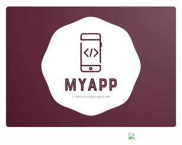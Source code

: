 <p align="center">
  <img width="460" src="img/myapp.png">
</p>

<img width="150px" src="https://avatars0.githubusercontent.com/u/28855608?s=200&v=4" align="right">
